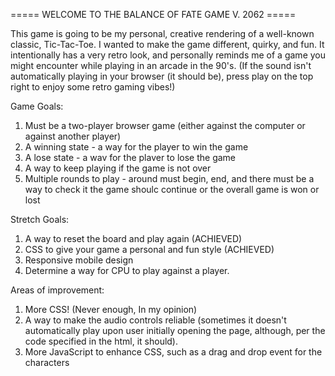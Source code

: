 ===== WELCOME TO THE BALANCE OF FATE GAME V. 2062 =====


This game is going to be my personal, creative rendering of a well-known classic, Tic-Tac-Toe. I wanted to make the game different, quirky, and fun. It intentionally has a very retro look, and personally reminds me of a game you might encounter while playing in an arcade in the 90's. (If the sound isn't automatically playing in your browser (it should be), press play on the top right to enjoy some retro gaming vibes!)

Game Goals:

1. Must be a two-player browser game (either against the computer or against another player)
2. A winning state - a way for the player to win the game
3. A lose state - a wav for the plaver to lose the game
4. A way to keep playing if the game is not over
5. Multiple rounds to play - around must begin, end, and there must be a way to check it the game shoulc
continue or the overall game is won or lost

Stretch Goals:

1. A way to reset the board and play again (ACHIEVED)
2. CSS to give your game a personal and fun style (ACHIEVED)
3. Responsive mobile design
4. Determine a way for CPU to play against a player.

Areas of improvement:

1. More CSS! (Never enough, In my opinion)
2. A way to make the audio controls reliable (sometimes it doesn't automatically play upon user initially opening the page, although, per the code specified in the html, it should).
3. More JavaScript to enhance CSS, such as a drag and drop event for the characters
